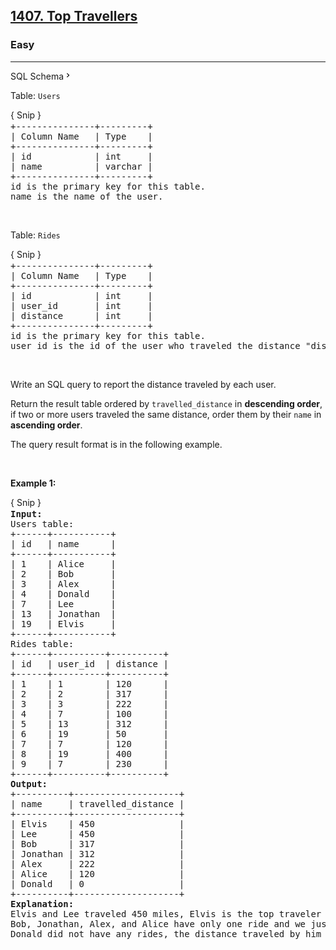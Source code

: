 <h2><a href="https://leetcode.com/problems/top-travellers/">1407. Top Travellers</a></h2><h3>Easy</h3><hr><div class="sql-schema-wrapper__3VBi"><a class="sql-schema-link__3cEg">SQL Schema<svg viewBox="0 0 24 24" width="1em" height="1em" class="icon__1Md2"><path fill-rule="evenodd" d="M10 6L8.59 7.41 13.17 12l-4.58 4.59L10 18l6-6z"></path></svg></a></div><div><p>Table: <code>Users</code></p>

<div class="snipit-button extension-button" data-sig="d74cea363d3408471ac10f0a13c303b5" style="border-bottom: 0px; border-radius: 3px 3px 0px 0px; padding-bottom: 2px;">{ Snip }</div><pre style="margin-top: 0px;">+---------------+---------+
| Column Name   | Type    |
+---------------+---------+
| id            | int     |
| name          | varchar |
+---------------+---------+
id is the primary key for this table.
name is the name of the user.
</pre>

<p>&nbsp;</p>

<p>Table: <code>Rides</code></p>

<div class="snipit-button extension-button" data-sig="d16bcf9a27438368c7f4208f1b69e897" style="border-bottom: 0px; border-radius: 3px 3px 0px 0px; padding-bottom: 2px;">{ Snip }</div><pre style="margin-top: 0px;">+---------------+---------+
| Column Name   | Type    |
+---------------+---------+
| id            | int     |
| user_id       | int     |
| distance      | int     |
+---------------+---------+
id is the primary key for this table.
user_id is the id of the user who traveled the distance "distance".
</pre>

<p>&nbsp;</p>

<p>Write an SQL query to report the distance traveled by each user.</p>

<p>Return the result table ordered by <code>travelled_distance</code> in <strong>descending order</strong>, if two or more users traveled the same distance, order them by their <code>name</code> in <strong>ascending order</strong>.</p>

<p>The query result format is in the following example.</p>

<p>&nbsp;</p>
<p><strong>Example 1:</strong></p>

<div class="snipit-button extension-button" data-sig="9002f00a0d4614baa3ce470d60088a1c" style="border-bottom: 0px; border-radius: 3px 3px 0px 0px; padding-bottom: 2px;">{ Snip }</div><pre style="margin-top: 0px;"><strong>Input:</strong> 
Users table:
+------+-----------+
| id   | name      |
+------+-----------+
| 1    | Alice     |
| 2    | Bob       |
| 3    | Alex      |
| 4    | Donald    |
| 7    | Lee       |
| 13   | Jonathan  |
| 19   | Elvis     |
+------+-----------+
Rides table:
+------+----------+----------+
| id   | user_id  | distance |
+------+----------+----------+
| 1    | 1        | 120      |
| 2    | 2        | 317      |
| 3    | 3        | 222      |
| 4    | 7        | 100      |
| 5    | 13       | 312      |
| 6    | 19       | 50       |
| 7    | 7        | 120      |
| 8    | 19       | 400      |
| 9    | 7        | 230      |
+------+----------+----------+
<strong>Output:</strong> 
+----------+--------------------+
| name     | travelled_distance |
+----------+--------------------+
| Elvis    | 450                |
| Lee      | 450                |
| Bob      | 317                |
| Jonathan | 312                |
| Alex     | 222                |
| Alice    | 120                |
| Donald   | 0                  |
+----------+--------------------+
<strong>Explanation:</strong> 
Elvis and Lee traveled 450 miles, Elvis is the top traveler as his name is alphabetically smaller than Lee.
Bob, Jonathan, Alex, and Alice have only one ride and we just order them by the total distances of the ride.
Donald did not have any rides, the distance traveled by him is 0.
</pre>
</div>